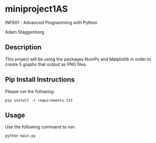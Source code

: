 # miniproject1AS

INF601 - Advanced Programming with Python

Adam Staggenborg

## Description
This project will be using the packages NumPy and Matplotlib in order to create 5 graphs that output as PNG files.

## Pip Install Instructions

Please run the following:
```
pip install -r requirements.txt 
```

## Usage

Use the following command to run:
```
python main.py
```
